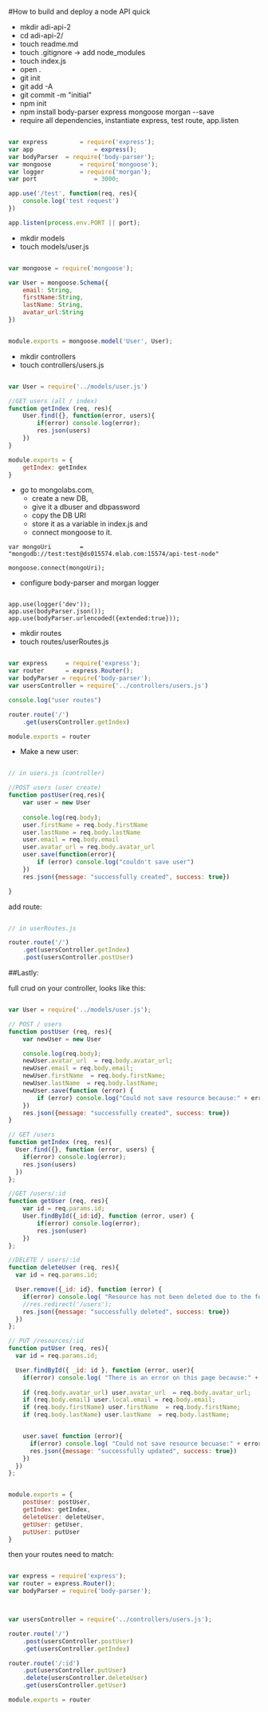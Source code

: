#How to build and deploy a node API quick

* mkdir adi-api-2
* cd adi-api-2/
* touch readme.md
* touch .gitignore -> add node_modules
* touch index.js
* open .
* git init
* git add -A
* git commit -m "initial"
* npm init
* npm install body-parser express mongoose morgan --save
* require all dependencies, instantiate express, test route, app.listen

```javascript

var express 		= require('express');
var app 				= express();
var bodyParser 	= require('body-parser');
var mongoose 		= require('mongoose');
var logger 			= require('morgan');
var port 				= 3000;

app.use('/test', function(req, res){
	console.log('test request')
})

app.listen(process.env.PORT || port);

```

* mkdir models
* touch models/user.js

```javascript

var mongoose = require('mongoose');

var User = mongoose.Schema({
    email: String,
    firstName:String,
    lastName: String,
    avatar_url:String
})


module.exports = mongoose.model('User', User);

```

* mkdir controllers
* touch controllers/users.js


```javascript

var User = require('../models/user.js')

//GET users (all / index)
function getIndex (req, res){
	User.find({}, function(error, users){
		if(error) console.log(error);
		res.json(users)
	})
}

module.exports = {
	getIndex: getIndex
}

```


* go to mongolabs.com, 
	* create a new DB, 
	* give it a dbuser and dbpassword
	* copy the DB URI
	* store it as a variable in index.js and 
	* connect mongoose to it. 


```
var mongoUri 		= "mongodb://test:test@ds015574.mlab.com:15574/api-test-node"

mongoose.connect(mongoUri);

```

* configure body-parser and morgan logger 

```

app.use(logger('dev'));
app.use(bodyParser.json());
app.use(bodyParser.urlencoded({extended:true}));

```

* mkdir routes
* touch routes/userRoutes.js

```javascript

var express 	= require('express');
var router 		= express.Router();
var bodyParser = require('body-parser');
var usersController = require('../controllers/users.js')

console.log("user routes")

router.route('/')
	.get(usersController.getIndex)

module.exports = router


```


* Make a new user:

```javascript

// in users.js (controller)

//POST users (user create)
function postUser(req,res){
	var user = new User
	
	console.log(req.body);
	user.firstName = req.body.firstName
	user.lastName = req.body.lastName
	user.email = req.body.email
	user.avatar_url = req.body.avatar_url
	user.save(function(error){
		if (error) console.log("couldn't save user")
	})
	res.json({message: "successfully created", success: true})

}

```

add route:

```javascript

// in userRoutes.js

router.route('/')
	.get(usersController.getIndex)
	.post(usersController.postUser)

```



##Lastly:

full crud on your controller, looks like this:


```javascript

var User = require('../models/user.js');

// POST / users
function postUser (req, res){
    var newUser = new User

    console.log(req.body);
    newUser.avatar_url  = req.body.avatar_url;
    newUser.email = req.body.email;
    newUser.firstName  = req.body.firstName;
    newUser.lastName  = req.body.lastName;
    newUser.save(function (error) {
        if (error) console.log("Could not save resource because:" + error )
    })
    res.json({message: "successfully created", success: true})
}

// GET /users
function getIndex (req, res){
  User.find({}, function (error, users) {
    if(error) console.log(error);
    res.json(users)
  })
};

//GET /users/:id
function getUser (req, res){
    var id = req.params.id;
    User.findById({_id:id}, function (error, user) {
        if(error) console.log(error);
        res.json(user)
    })
};

//DELETE / users/:id
function deleteUser (req, res){
  var id = req.params.id;

  User.remove({_id: id}, function (error) {
    if(error) console.log( "Resource has not been deleted due to the following error:" + error );
    //res.redirect('/users');
    res.json({message: "successfully deleted", success: true})
  })
};

// PUT /resources/:id
function putUser (req, res){
  var id = req.params.id;

  User.findById({ _id: id }, function (error, user){
    if(error) console.log( "There is an error on this page because:" + error );
    
    if (req.body.avatar_url) user.avatar_url  = req.body.avatar_url;
    if (req.body.email) user.local.email = req.body.email;
    if (req.body.firstName) user.firstName  = req.body.firstName;
    if (req.body.lastName) user.lastName  = req.body.lastName;


    user.save( function (error){
      if(error) console.log( "Could not save resource becuase:" + error );  
      res.json({message: "successfully updated", success: true})
    })
  })
};


module.exports = {
    postUser: postUser,
    getIndex: getIndex,
    deleteUser: deleteUser,
    getUser: getUser,
    putUser: putUser
}

```

then your routes need to match:


```javascript

var express = require('express');
var router = express.Router();
var bodyParser = require('body-parser');



var usersController = require('../controllers/users.js');

router.route('/')
    .post(usersController.postUser)
    .get(usersController.getIndex)

router.route('/:id')
	.put(usersController.putUser)
	.delete(usersController.deleteUser)
    .get(usersController.getUser)

module.exports = router

```















